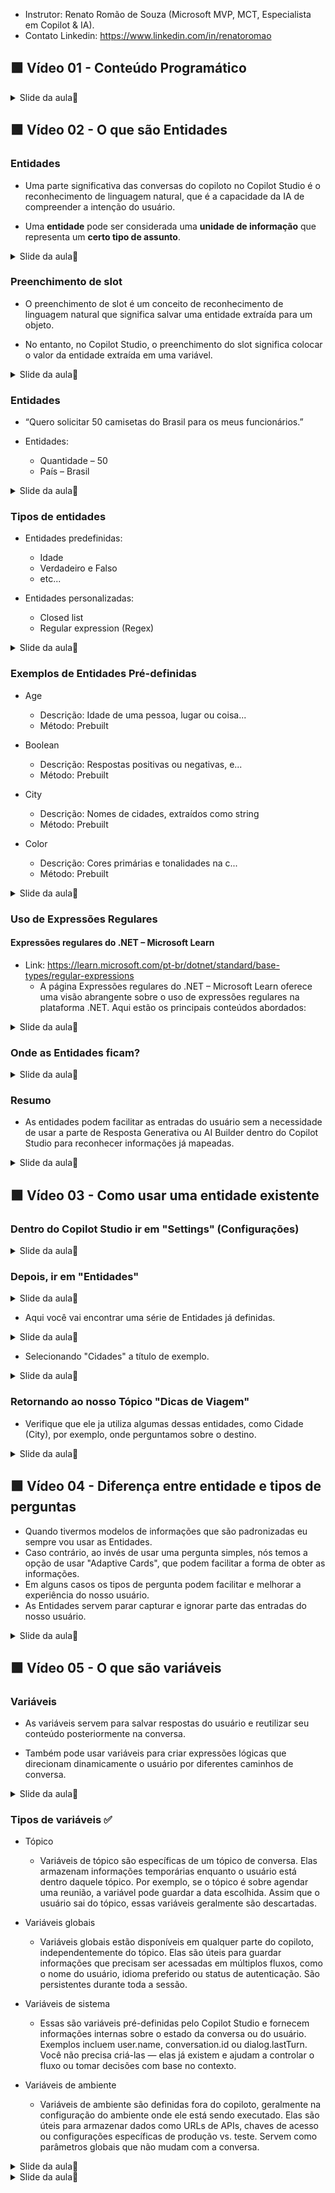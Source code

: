 - Instrutor: Renato Romão de Souza (Microsoft MVP, MCT, Especialista em Copilot & IA).
- Contato Linkedin: https://www.linkedin.com/in/renatoromao

## 🟩 Vídeo 01 - Conteúdo Programático

<details>
<summary> Slide da aula🔻</summary>
<p align="center">
    <img src="images/image.png" alt="" width="840">
</p>
</details>

## 🟩 Vídeo 02 - O que são Entidades

### Entidades

- Uma parte significativa das conversas do copiloto no Copilot Studio é o reconhecimento de linguagem natural, que é a capacidade da IA de compreender a intenção do usuário.

- Uma **entidade** pode ser considerada uma **unidade de informação** que representa um **certo tipo de assunto**.

<details>
<summary> Slide da aula🔻</summary>
<p align="center">
    <img src="images/image-2.png" alt="" width="840">
</p>
</details>

### Preenchimento de slot

- O preenchimento de slot é um conceito de reconhecimento de linguagem natural que significa salvar uma entidade extraída para um objeto.

- No entanto, no Copilot Studio, o preenchimento do slot significa colocar o valor da entidade extraída em uma variável.

<details>
<summary> Slide da aula🔻</summary>
<p align="center">
    <img src="images/image-3.png" alt="" width="840">
</p>
</details>

### Entidades

- “Quero solicitar 50 camisetas do Brasil para os meus funcionários.”

- Entidades:
  - Quantidade – 50  
  - País – Brasil

<details>
<summary> Slide da aula🔻</summary>
<p align="center">
    <img src="images/image-4.png" alt="" width="840">
</p>
</details>

### Tipos de entidades

- Entidades predefinidas:
  - Idade
  - Verdadeiro e Falso
  - etc...

- Entidades personalizadas:
  - Closed list
  - Regular expression (Regex)

<details>
<summary> Slide da aula🔻</summary>
<p align="center">
    <img src="images/image-5.png" alt="" width="840">
</p>
</details>

### Exemplos de Entidades Pré-definidas

- Age  
  - Descrição: Idade de uma pessoa, lugar ou coisa...  
  - Método: Prebuilt

- Boolean  
  - Descrição: Respostas positivas ou negativas, e...  
  - Método: Prebuilt

- City  
  - Descrição: Nomes de cidades, extraídos como string  
  - Método: Prebuilt

- Color  
  - Descrição: Cores primárias e tonalidades na c...  
  - Método: Prebuilt

<details>
<summary> Slide da aula🔻</summary>
<p align="center">
    <img src="images/image-6.png" alt="" width="840">
</p>
</details>

### Uso de Expressões Regulares

#### Expressões regulares do .NET – Microsoft Learn
- Link: https://learn.microsoft.com/pt-br/dotnet/standard/base-types/regular-expressions
    - A página Expressões regulares do .NET – Microsoft Learn oferece uma visão abrangente sobre o uso de expressões regulares na plataforma .NET. Aqui estão os principais conteúdos abordados:

<details>
<summary> Slide da aula🔻</summary>
<p align="center">
    <img src="images/image-7.png" alt="" width="840">
</p>
</details>

### Onde as Entidades ficam?

<details>
<summary> Slide da aula🔻</summary>
<p align="center">
    <img src="images/image-8.png" alt="" width="840">
</p>
</details>

### Resumo

- As entidades podem facilitar as entradas do usuário sem a necessidade de usar a parte de Resposta Generativa ou AI Builder dentro do Copilot Studio para reconhecer informações já mapeadas.

<details>
<summary> Slide da aula🔻</summary>
<p align="center">
    <img src="images/image-9.png" alt="" width="840">
</p>
</details>

## 🟩 Vídeo 03 - Como usar uma entidade existente

### Dentro do Copilot Studio ir em "Settings" (Configurações)

<details>
<summary> Slide da aula🔻</summary>
<p align="center">
    <img src="images/image-10.png" alt="" width="840">
</p>
</details>

### Depois, ir em "Entidades"

<details>
<summary> Slide da aula🔻</summary>
<p align="center">
    <img src="images/image-11.png" alt="" width="840">
</p>
</details>

- Aqui você vai encontrar uma série de Entidades já definidas.

<details>
<summary> Slide da aula🔻</summary>
<p align="center">
    <img src="images/image-12.png" alt="" width="840">
</p>
</details>

- Selecionando "Cidades" a título de exemplo.

<details>
<summary> Slide da aula🔻</summary>
<p align="center">
    <img src="images/image-13.png" alt="" width="840">
</p>
</details>

### Retornando ao nosso Tópico "Dicas de Viagem"

- Verifique que ele ja utiliza algumas dessas entidades, como Cidade (City), por exemplo, onde perguntamos sobre o destino.

<details>
<summary> Slide da aula🔻</summary>
<p align="center">
    <img src="images/image-14.png" alt="" width="840">
</p>
</details>

## 🟩 Vídeo 04 - Diferença entre entidade e tipos de perguntas

- Quando tivermos modelos de informações que são padronizadas eu sempre vou usar as Entidades.
- Caso contrário, ao invés de usar uma pergunta simples, nós temos a opção de usar "Adaptive Cards", que podem facilitar a forma de obter as informações.
- Em alguns casos os tipos de pergunta podem facilitar e melhorar a experiência do nosso usuário.
- As Entidades servem parar capturar e ignorar parte das entradas do nosso usuário.

<details>
<summary> Slide da aula🔻</summary>
<p align="center">
    <img src="images/image-15.png" alt="" width="840">
</p>
</details>

## 🟩 Vídeo 05 - O que são variáveis

### Variáveis

- As variáveis servem para salvar respostas do usuário e reutilizar seu conteúdo posteriormente na conversa.

- Também pode usar variáveis para criar expressões lógicas que direcionam dinamicamente o usuário por diferentes caminhos de conversa.

<details>
<summary> Slide da aula🔻</summary>
<p align="center">
    <img src="images/image-16.png" alt="" width="840">
</p>
</details>

### Tipos de variáveis ✅

- Tópico  
    - Variáveis de tópico são específicas de um tópico de conversa. Elas armazenam informações temporárias enquanto o usuário está dentro daquele tópico. Por exemplo, se o tópico é sobre agendar uma reunião, a variável pode guardar a data escolhida. Assim que o usuário sai do tópico, essas variáveis geralmente são descartadas.

- Variáveis globais  
    - Variáveis globais estão disponíveis em qualquer parte do copiloto, independentemente do tópico. Elas são úteis para guardar informações que precisam ser acessadas em múltiplos fluxos, como o nome do usuário, idioma preferido ou status de autenticação. São persistentes durante toda a sessão.

- Variáveis de sistema  
    - Essas são variáveis pré-definidas pelo Copilot Studio e fornecem informações internas sobre o estado da conversa ou do usuário. Exemplos incluem user.name, conversation.id ou dialog.lastTurn. Você não precisa criá-las — elas já existem e ajudam a controlar o fluxo ou tomar decisões com base no contexto.

- Variáveis de ambiente
    - Variáveis de ambiente são definidas fora do copiloto, geralmente na configuração do ambiente onde ele está sendo executado. Elas são úteis para armazenar dados como URLs de APIs, chaves de acesso ou configurações específicas de produção vs. teste. Servem como parâmetros globais que não mudam com a conversa.

<details>
<summary> Slide da aula🔻</summary>
<p align="center">
    <img src="images/image-17.png" alt="" width="840">
</p>
</details>


<details>
<summary> Slide da aula🔻</summary>
<p align="center">
    <img src="images/image-16.png" alt="" width="840">
</p>
</details>
